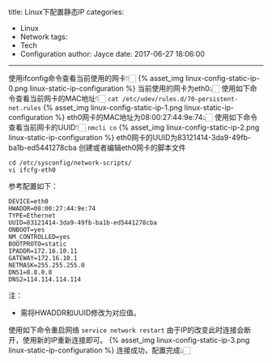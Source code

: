 title: Linux下配置静态IP
categories:
  - Linux
  - Network
tags:
  - Tech
  - Configuration
author: Jayce
date: 2017-06-27 18:06:00
---
使用ifconfig命令查看当前使用的网卡👇🏻
{% asset_img linux-config-static-ip-0.png linux-static-ip-configuration %}
当前使用的网卡为eth0👆🏻
使用如下命令查看当前网卡的MAC地址👇🏻
`cat /etc/udev/rules.d/70-persistent-net.rules`
{% asset_img linux-config-static-ip-1.png linux-static-ip-configuration %}
eth0网卡的MAC地址为08:00:27:44:9e:74👆🏻
使用如下命令查看当前网卡的UUID👇🏻
`nmcli co`
{% asset_img linux-config-static-ip-2.png linux-static-ip-configuration %}
eth0网卡的UUID为83121414-3da9-49fb-ba1b-ed5441278cba
创建或者编辑eth0网卡的脚本文件
```
cd /etc/sysconfig/network-scripts/
vi ifcfg-eth0
```
参考配置如下：
```
DEVICE=eth0
HWADDR=08:00:27:44:9e:74
TYPE=Ethernet
UUID=83121414-3da9-49fb-ba1b-ed5441278cba
ONBOOT=yes
NM_CONTROLLED=yes
BOOTPROTO=static
IPADDR=172.16.10.11
GATEWAY=172.16.10.1
NETMASK=255.255.255.0
DNS1=8.8.8.8
DNS2=114.114.114.114
```
注：
  - 需将HWADDR和UUID修改为对应值。

使用如下命令重启网络
`service network restart`
由于IP的改变此时连接会断开，使用新的IP重新连接即可。
{% asset_img linux-config-static-ip-3.png linux-static-ip-configuration %}
连接成功，配置完成👆🏻

